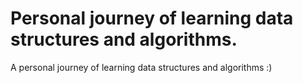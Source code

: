 # Personal journey of learning data structures and algorithms.

A personal journey of learning data structures and algorithms :)
